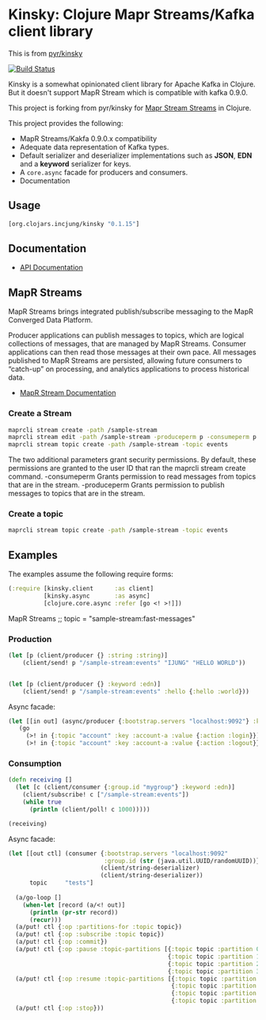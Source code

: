 Kinsky: Clojure Mapr Streams/Kafka client library
====================================
This is from [pyr/kinsky](http://https://github.com/pyr/kinsky)

[![Build Status](https://secure.travis-ci.org/pyr/kinsky.png)](http://travis-ci.org/pyr/kinsky)

Kinsky is a somewhat opinionated client library for Apache Kafka in Clojure.
But it doesn't support MapR Stream which is compatible with kafka 0.9.0.

This project is forking from pyr/kinsky for [Mapr Stream Streams](http://maprdocs.mapr.com/51/MapR_Streams/mapr_streams.html) in Clojure.

This project provides the following:

- MapR Streams/Kakfa 0.9.0.x compatibility
- Adequate data representation of Kafka types.
- Default serializer and deserializer implementations such as
  **JSON**, **EDN** and a **keyword** serializer for keys.
- A `core.async` facade for producers and consumers.
- Documentation

## Usage

```clojure
[org.clojars.incjung/kinsky "0.1.15"]
```

## Documentation

* [API Documentation](http://pyr.github.io/kinsky)

## MapR Streams
MapR Streams brings integrated publish/subscribe messaging to the MapR Converged Data Platform.

Producer applications can publish messages to topics, which are logical collections of messages, that are managed by MapR Streams. Consumer applications can then read those messages at their own pace. All messages published to MapR Streams are persisted, allowing future consumers to “catch-up” on processing, and analytics applications to process historical data.

* [MapR Stream Documentation](http://maprdocs.mapr.com/51/MapR_Streams/getting_started_with_mapr_streams.html)

### Create a Stream 
```bash 
maprcli stream create -path /sample-stream
maprcli stream edit -path /sample-stream -produceperm p -consumeperm p -topicperm p
maprcli stream topic create -path /sample-stream -topic events
```
The two additional parameters grant security permissions. By default, these permissions are granted to the user ID that ran the maprcli stream create command.
-consumeperm
Grants permission to read messages from topics that are in the stream.
-produceperm
Grants permission to publish messages to topics that are in the stream.

### Create a topic 
```bash 
maprcli stream topic create -path /sample-stream -topic events
```


## Examples

The examples assume the following require forms:

```clojure
(:require [kinsky.client      :as client]
          [kinsky.async       :as async]
          [clojure.core.async :refer [go <! >!]])
```

MapR Streams
;; topic = "sample-stream:fast-messages"

### Production

```clojure
(let [p (client/producer {} :string :string)]
    (client/send! p "/sample-stream:events" "IJUNG" "HELLO WORLD"))


(let [p (client/producer {} :keyword :edn)]
    (client/send! p "/sample-stream:events" :hello {:hello :world}))
```
Async facade:

```clojure
(let [[in out] (async/producer {:bootstrap.servers "localhost:9092"} :keyword :edn)]
   (go
     (>! in {:topic "account" :key :account-a :value {:action :login}})
     (>! in {:topic "account" :key :account-a :value {:action :logout}})))
```

### Consumption

```clojure
(defn receiving [] 
  (let [c (client/consumer {:group.id "mygroup"} :keyword :edn)]
    (client/subscribe! c ["/sample-stream:events"])
    (while true
      (println (client/poll! c 1000)))))

(receiving)
```

Async facade:

```clojure
(let [[out ctl] (consumer {:bootstrap.servers "localhost:9092"
                           :group.id (str (java.util.UUID/randomUUID))}
                          (client/string-deserializer)
                          (client/string-deserializer))
      topic     "tests"]
						  
  (a/go-loop []
    (when-let [record (a/<! out)]
      (println (pr-str record))
      (recur)))
  (a/put! ctl {:op :partitions-for :topic topic})
  (a/put! ctl {:op :subscribe :topic topic})
  (a/put! ctl {:op :commit})
  (a/put! ctl {:op :pause :topic-partitions [{:topic topic :partition 0}
                                             {:topic topic :partition 1}
                                             {:topic topic :partition 2}
                                             {:topic topic :partition 3}]})
  (a/put! ctl {:op :resume :topic-partitions [{:topic topic :partition 0}
                                              {:topic topic :partition 1}
                                              {:topic topic :partition 2}
                                              {:topic topic :partition 3}]})
  (a/put! ctl {:op :stop}))
```

